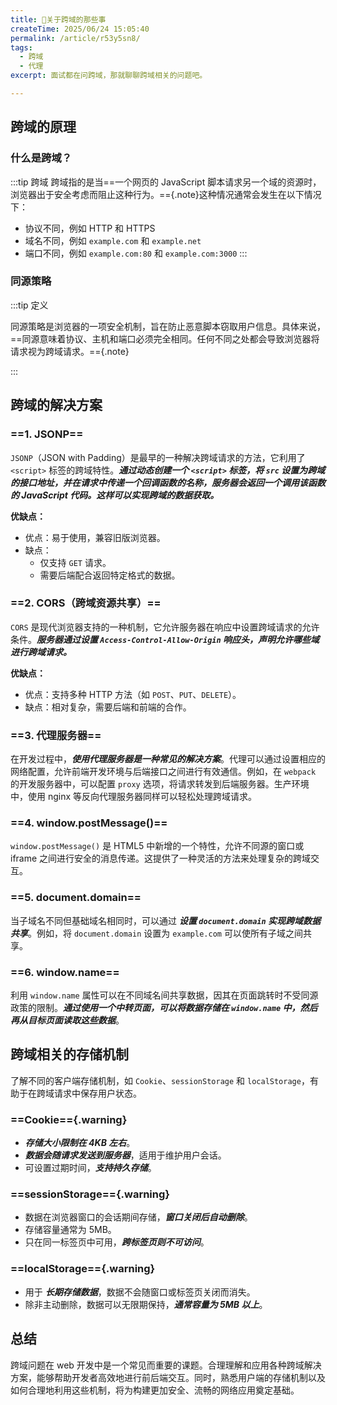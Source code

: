 ```yaml
---
title: 🐳关于跨域的那些事
createTime: 2025/06/24 15:05:40
permalink: /article/r53y5sn8/
tags:
  - 跨域
  - 代理
excerpt: 面试都在问跨域，那就聊聊跨域相关的问题吧。

---
```

## 跨域的原理

### 什么是跨域？

:::tip 跨域
跨域指的是当==一个网页的 JavaScript 脚本请求另一个域的资源时，浏览器出于安全考虑而阻止这种行为。=={.note}这种情况通常会发生在以下情况下：
- 协议不同，例如 HTTP 和 HTTPS
- 域名不同，例如 `example.com` 和 `example.net`
- 端口不同，例如 `example.com:80` 和 `example.com:3000`
:::
### 同源策略

:::tip 定义

同源策略是浏览器的一项安全机制，旨在防止恶意脚本窃取用户信息。具体来说，==同源意味着协议、主机和端口必须完全相同。任何不同之处都会导致浏览器将请求视为跨域请求。=={.note}

:::
## 跨域的解决方案

### ==1. JSONP==

`JSONP`（JSON with Padding）是最早的一种解决跨域请求的方法，它利用了 `<script>` 标签的跨域特性。**_通过动态创建一个 `<script>` 标签，将 `src` 设置为跨域的接口地址，并在请求中传递一个回调函数的名称，服务器会返回一个调用该函数的 JavaScript 代码。这样可以实现跨域的数据获取。_**

**优缺点：**
- 优点：易于使用，兼容旧版浏览器。
- 缺点：
    - 仅支持 `GET` 请求。
    - 需要后端配合返回特定格式的数据。

### ==2. CORS（跨域资源共享）==

`CORS` 是现代浏览器支持的一种机制，它允许服务器在响应中设置跨域请求的允许条件。**_服务器通过设置 `Access-Control-Allow-Origin` 响应头，声明允许哪些域进行跨域请求。_**

**优缺点：**
- 优点：支持多种 HTTP 方法（如 `POST`、`PUT`、`DELETE`）。
- 缺点：相对复杂，需要后端和前端的合作。

### ==3. 代理服务器==

在开发过程中，**_使用代理服务器是一种常见的解决方案_**。代理可以通过设置相应的网络配置，允许前端开发环境与后端接口之间进行有效通信。例如，在 `webpack` 的开发服务器中，可以配置 `proxy` 选项，将请求转发到后端服务器。生产环境中，使用 nginx 等反向代理服务器同样可以轻松处理跨域请求。

### ==4. window.postMessage()==

`window.postMessage()` 是 HTML5 中新增的一个特性，允许不同源的窗口或 iframe 之间进行安全的消息传递。这提供了一种灵活的方法来处理复杂的跨域交互。

### ==5. document.domain==

当子域名不同但基础域名相同时，可以通过 **_设置 `document.domain` 实现跨域数据共享_**。例如，将 `document.domain` 设置为 `example.com` 可以使所有子域之间共享。

### ==6. window.name==

利用 `window.name` 属性可以在不同域名间共享数据，因其在页面跳转时不受同源政策的限制。**_通过使用一个中转页面，可以将数据存储在 `window.name` 中，然后再从目标页面读取这些数据_**。

## 跨域相关的存储机制

了解不同的客户端存储机制，如 `Cookie`、`sessionStorage` 和 `localStorage`，有助于在跨域请求中保存用户状态。

### ==Cookie=={.warning}
- _**存储大小限制在 4KB 左右**_。
- _**数据会随请求发送到服务器**_，适用于维护用户会话。
- 可设置过期时间，_**支持持久存储**_。

### ==sessionStorage=={.warning}
- 数据在浏览器窗口的会话期间存储，_**窗口关闭后自动删除**_。
- 存储容量通常为 5MB。
- 只在同一标签页中可用，_**跨标签页则不可访问**_。

### ==localStorage=={.warning}
- 用于 **_长期存储数据_**，数据不会随窗口或标签页关闭而消失。
- 除非主动删除，数据可以无限期保持，**_通常容量为 5MB 以上_**。

## 总结

跨域问题在 web 开发中是一个常见而重要的课题。合理理解和应用各种跨域解决方案，能够帮助开发者高效地进行前后端交互。同时，熟悉用户端的存储机制以及如何合理地利用这些机制，将为构建更加安全、流畅的网络应用奠定基础。
